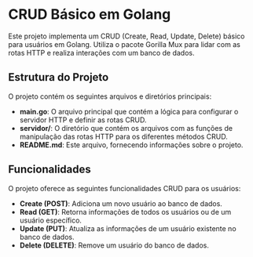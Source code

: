 # CRUD Básico em Golang

Este projeto implementa um CRUD (Create, Read, Update, Delete) básico para usuários em Golang. Utiliza o pacote Gorilla Mux para lidar com as rotas HTTP e realiza interações com um banco de dados.

## Estrutura do Projeto

O projeto contém os seguintes arquivos e diretórios principais:

- **main.go**: O arquivo principal que contém a lógica para configurar o servidor HTTP e definir as rotas CRUD.
- **servidor/**: O diretório que contém os arquivos com as funções de manipulação das rotas HTTP para os diferentes métodos CRUD.
- **README.md**: Este arquivo, fornecendo informações sobre o projeto.

## Funcionalidades

O projeto oferece as seguintes funcionalidades CRUD para os usuários:

- **Create (POST)**: Adiciona um novo usuário ao banco de dados.
- **Read (GET)**: Retorna informações de todos os usuários ou de um usuário específico.
- **Update (PUT)**: Atualiza as informações de um usuário existente no banco de dados.
- **Delete (DELETE)**: Remove um usuário do banco de dados.
